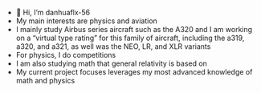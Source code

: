

 * 👋 Hi, I’m danhuaflx-56
 * My main interests are physics and aviation
 * I mainly study Airbus series aircraft such as the A320 and I am working on a “virtual type rating” for this family of aircraft, including the a319, a320, and a321, as well was the NEO, LR, and XLR variants
 * For physics, I do competitions
 * I am also studying math that general relativity is based on
 * My current project focuses leverages my most advanced knowledge of math and physics
